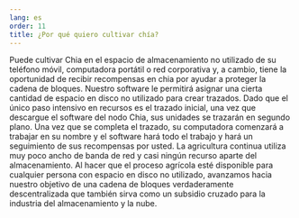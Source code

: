 ```yaml
---
lang: es
order: 11
title: ¿Por qué quiero cultivar chía?
---
```

Puede cultivar Chia en el espacio de almacenamiento no utilizado de su teléfono móvil, computadora portátil o red corporativa y, a cambio, tiene la oportunidad de recibir recompensas en chia por ayudar a proteger la cadena de bloques. Nuestro software le permitirá asignar una cierta cantidad de espacio en disco no utilizado para crear trazados. Dado que el único paso intensivo en recursos es el trazado inicial, una vez que descargue el software del nodo Chia, sus unidades se trazarán en segundo plano. Una vez que se completa el trazado, su computadora comenzará a trabajar en su nombre y el software hará todo el trabajo y hará un seguimiento de sus recompensas por usted. La agricultura continua utiliza muy poco ancho de banda de red y casi ningún recurso aparte del almacenamiento. Al hacer que el proceso agrícola esté disponible para cualquier persona con espacio en disco no utilizado, avanzamos hacia nuestro objetivo de una cadena de bloques verdaderamente descentralizada que también sirva como un subsidio cruzado para la industria del almacenamiento y la nube.
